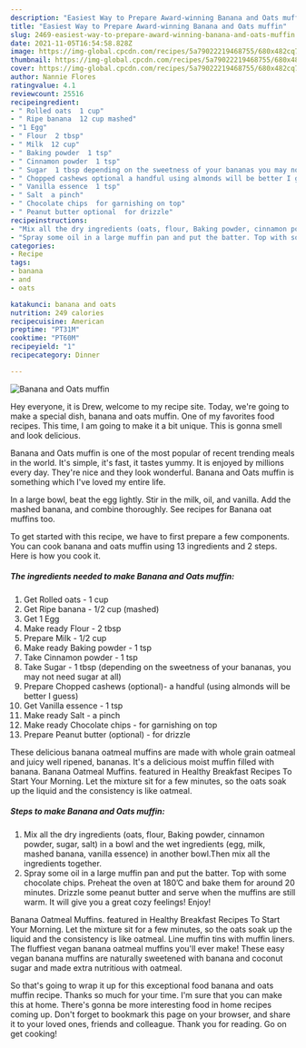 ```yaml
---
description: "Easiest Way to Prepare Award-winning Banana and Oats muffin"
title: "Easiest Way to Prepare Award-winning Banana and Oats muffin"
slug: 2469-easiest-way-to-prepare-award-winning-banana-and-oats-muffin
date: 2021-11-05T16:54:58.828Z
image: https://img-global.cpcdn.com/recipes/5a79022219468755/680x482cq70/banana-and-oats-muffin-recipe-main-photo.jpg
thumbnail: https://img-global.cpcdn.com/recipes/5a79022219468755/680x482cq70/banana-and-oats-muffin-recipe-main-photo.jpg
cover: https://img-global.cpcdn.com/recipes/5a79022219468755/680x482cq70/banana-and-oats-muffin-recipe-main-photo.jpg
author: Nannie Flores
ratingvalue: 4.1
reviewcount: 25516
recipeingredient:
- " Rolled oats  1 cup"
- " Ripe banana  12 cup mashed"
- "1 Egg"
- " Flour  2 tbsp"
- " Milk  12 cup"
- " Baking powder  1 tsp"
- " Cinnamon powder  1 tsp"
- " Sugar  1 tbsp depending on the sweetness of your bananas you may not need sugar at all"
- " Chopped cashews optional a handful using almonds will be better I guess"
- " Vanilla essence  1 tsp"
- " Salt  a pinch"
- " Chocolate chips  for garnishing on top"
- " Peanut butter optional  for drizzle"
recipeinstructions:
- "Mix all the dry ingredients (oats, flour, Baking powder, cinnamon powder, sugar, salt) in a bowl and the wet ingredients (egg, milk, mashed banana, vanilla essence) in another bowl.Then mix all the ingredients together."
- "Spray some oil in a large muffin pan and put the batter. Top with some chocolate chips. Preheat the oven at 180’C and bake them for around 20 minutes. Drizzle some peanut butter and serve when the muffins are still warm. It will give you a great cozy feelings! Enjoy!"
categories:
- Recipe
tags:
- banana
- and
- oats

katakunci: banana and oats 
nutrition: 249 calories
recipecuisine: American
preptime: "PT31M"
cooktime: "PT60M"
recipeyield: "1"
recipecategory: Dinner

---
```



![Banana and Oats muffin](https://img-global.cpcdn.com/recipes/5a79022219468755/680x482cq70/banana-and-oats-muffin-recipe-main-photo.jpg)

Hey everyone, it is Drew, welcome to my recipe site. Today, we're going to make a special dish, banana and oats muffin. One of my favorites food recipes. This time, I am going to make it a bit unique. This is gonna smell and look delicious.

Banana and Oats muffin is one of the most popular of recent trending meals in the world. It's simple, it's fast, it tastes yummy. It is enjoyed by millions every day. They're nice and they look wonderful. Banana and Oats muffin is something which I've loved my entire life.

In a large bowl, beat the egg lightly. Stir in the milk, oil, and vanilla. Add the mashed banana, and combine thoroughly. See recipes for Banana oat muffins too.


To get started with this recipe, we have to first prepare a few components. You can cook banana and oats muffin using 13 ingredients and 2 steps. Here is how you cook it.

<!--inarticleads1-->

##### The ingredients needed to make Banana and Oats muffin:

1. Get  Rolled oats - 1 cup
1. Get  Ripe banana - 1/2 cup (mashed)
1. Get 1 Egg
1. Make ready  Flour - 2 tbsp
1. Prepare  Milk - 1/2 cup
1. Make ready  Baking powder - 1 tsp
1. Take  Cinnamon powder - 1 tsp
1. Take  Sugar - 1 tbsp (depending on the sweetness of your bananas, you may not need sugar at all)
1. Prepare  Chopped cashews (optional)- a handful (using almonds will be better I guess)
1. Get  Vanilla essence - 1 tsp
1. Make ready  Salt - a pinch
1. Make ready  Chocolate chips - for garnishing on top
1. Prepare  Peanut butter (optional) - for drizzle


These delicious banana oatmeal muffins are made with whole grain oatmeal and juicy well ripened, bananas. It's a delicious moist muffin filled with banana. Banana Oatmeal Muffins. featured in Healthy Breakfast Recipes To Start Your Morning. Let the mixture sit for a few minutes, so the oats soak up the liquid and the consistency is like oatmeal. 

<!--inarticleads2-->

##### Steps to make Banana and Oats muffin:

1. Mix all the dry ingredients (oats, flour, Baking powder, cinnamon powder, sugar, salt) in a bowl and the wet ingredients (egg, milk, mashed banana, vanilla essence) in another bowl.Then mix all the ingredients together.
1. Spray some oil in a large muffin pan and put the batter. Top with some chocolate chips. Preheat the oven at 180’C and bake them for around 20 minutes. Drizzle some peanut butter and serve when the muffins are still warm. It will give you a great cozy feelings! Enjoy!


Banana Oatmeal Muffins. featured in Healthy Breakfast Recipes To Start Your Morning. Let the mixture sit for a few minutes, so the oats soak up the liquid and the consistency is like oatmeal. Line muffin tins with muffin liners. The fluffiest vegan banana oatmeal muffins you'll ever make! These easy vegan banana muffins are naturally sweetened with banana and coconut sugar and made extra nutritious with oatmeal. 

So that's going to wrap it up for this exceptional food banana and oats muffin recipe. Thanks so much for your time. I'm sure that you can make this at home. There's gonna be more interesting food in home recipes coming up. Don't forget to bookmark this page on your browser, and share it to your loved ones, friends and colleague. Thank you for reading. Go on get cooking!
